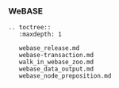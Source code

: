 ### WeBASE

```eval_rst
.. toctree::
   :maxdepth: 1

   webase_release.md
   webase-transaction.md
   walk_in_webase_zoo.md
   webase_data_output.md
   webase_node_preposition.md
```
   